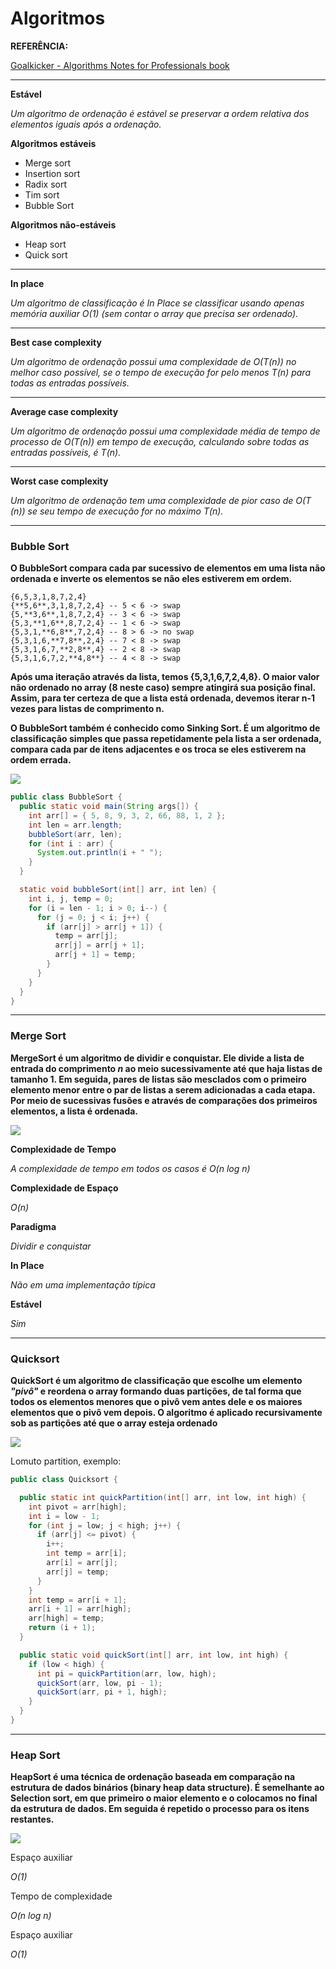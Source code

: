 # Algoritmos

<strong>REFERÊNCIA:</strong>

[Goalkicker - Algorithms Notes for Professionals book](https://books.goalkicker.com/AlgorithmsBook/)

---

<strong>Estável</strong>

<em>Um algoritmo de ordenação é estável se preservar a ordem relativa dos elementos iguais após a ordenação.</em>

<strong>Algoritmos estáveis</strong>

<ul>
  <li>Merge sort</li>
  <li>Insertion sort</li>
  <li>Radix sort</li>
  <li>Tim sort</li>
  <li>Bubble Sort</li>
</ul>

<strong>Algoritmos não-estáveis</strong>

<ul>
  <li>Heap sort</li>
  <li>Quick sort</li>
</ul>

---

<strong>In place</strong>

<em>Um algoritmo de classificação é In Place se classificar usando apenas memória auxiliar O(1) (sem contar o array que precisa ser ordenado).</em>

---

<strong>Best case complexity</strong>

<em>Um algoritmo de ordenação possui uma complexidade de O(T(n)) no melhor caso possível, se o tempo de execução for pelo menos T(n) para todas as entradas possíveis.</em>

---

<strong>Average case complexity</strong>

<em>Um algoritmo de ordenação possui uma complexidade média de tempo de processo de O(T(n)) em tempo de execução, calculando sobre todas as entradas possíveis, é T(n).</em>

---

<strong>Worst case complexity</strong>

<em>Um algoritmo de ordenação tem uma complexidade de pior caso de O(T (n)) se seu tempo de execução for no máximo T(n).</em>

---

### Bubble Sort

<strong>O BubbleSort compara cada par sucessivo de elementos em uma lista não ordenada e inverte os elementos se não eles estiverem em ordem.</strong>

```
{6,5,3,1,8,7,2,4}
{**5,6**,3,1,8,7,2,4} -- 5 < 6 -> swap
{5,**3,6**,1,8,7,2,4} -- 3 < 6 -> swap
{5,3,**1,6**,8,7,2,4} -- 1 < 6 -> swap
{5,3,1,**6,8**,7,2,4} -- 8 > 6 -> no swap
{5,3,1,6,**7,8**,2,4} -- 7 < 8 -> swap
{5,3,1,6,7,**2,8**,4} -- 2 < 8 -> swap
{5,3,1,6,7,2,**4,8**} -- 4 < 8 -> swap
```

<strong>Após uma iteração através da lista, temos {5,3,1,6,7,2,4,8}. O maior valor não ordenado no array (8 neste caso) sempre atingirá sua posição final. Assim, para ter certeza de que a lista está ordenada, devemos iterar n-1 vezes para listas de comprimento n.</strong>

<strong>O BubbleSort também é conhecido como Sinking Sort. É um algoritmo de classificação simples que passa repetidamente pela lista a ser ordenada, compara cada par de itens adjacentes e os troca se eles estiverem na ordem errada.</strong>

<img src="https://i.stack.imgur.com/SDHQM.jpg">

```java
public class BubbleSort {
  public static void main(String args[]) {
    int arr[] = { 5, 8, 9, 3, 2, 66, 88, 1, 2 };
    int len = arr.length;
    bubbleSort(arr, len);
    for (int i : arr) {
      System.out.println(i + " ");
    }
  }

  static void bubbleSort(int[] arr, int len) {
    int i, j, temp = 0;
    for (i = len - 1; i > 0; i--) {
      for (j = 0; j < i; j++) {
        if (arr[j] > arr[j + 1]) {
          temp = arr[j];
          arr[j] = arr[j + 1];
          arr[j + 1] = temp;
        }
      }
    }
  }
}
```

---

### Merge Sort

<strong>MergeSort é um algoritmo de dividir e conquistar. Ele divide a lista de entrada do comprimento <em>n</em> ao meio sucessivamente até que haja listas de tamanho 1. Em seguida, pares de listas são mesclados com o primeiro elemento menor entre o par de listas a serem adicionadas a cada etapa. Por meio de sucessivas fusões e através de comparações dos primeiros elementos, a lista é ordenada.</strong>

<img src="https://i.stack.imgur.com/Bs29u.png">

<strong>Complexidade de Tempo</strong>

<em>A complexidade de tempo em todos os casos é O(n log n)</em>

<strong>Complexidade de Espaço</strong>

<em>O(n)</em>

<strong>Paradigma</strong>

<em>Dividir e conquistar</em>

<strong>In Place</strong>

<em>Não em uma implementação típica</em>

<strong>Estável</strong>

<em>Sim</em>

---

### Quicksort

<strong>QuickSort é um algoritmo de classificação que escolhe um elemento <em>"pivô"</em> e reordena o array formando duas partições, de tal forma que todos os elementos menores que o pivô vem antes dele e os maiores elementos que o pivô vem depois. O algoritmo é aplicado recursivamente sob as partições até que o array esteja ordenado</strong>

<img src="https://i.stack.imgur.com/UWJZY.gif">

<stron>Lomuto partition, exemplo:</stron>

```java
public class Quicksort {

  public static int quickPartition(int[] arr, int low, int high) {
    int pivot = arr[high];
    int i = low - 1;
    for (int j = low; j < high; j++) {
      if (arr[j] <= pivot) {
        i++;
        int temp = arr[i];
        arr[i] = arr[j];
        arr[j] = temp;
      }
    }
    int temp = arr[i + 1];
    arr[i + 1] = arr[high];
    arr[high] = temp;
    return (i + 1);
  }

  public static void quickSort(int[] arr, int low, int high) {
    if (low < high) {
      int pi = quickPartition(arr, low, high);
      quickSort(arr, low, pi - 1);
      quickSort(arr, pi + 1, high);
    }
  }
}
```

---

### Heap Sort

<strong>HeapSort é uma técnica de ordenação baseada em comparação na estrutura de dados binários (binary heap data structure). É semelhante ao Selection sort, em que primeiro o maior elemento e o colocamos no final da estrutura de dados. Em seguida é repetido o processo para os itens restantes.</strong>

<img src="https://i.stack.imgur.com/rxRGq.png">

<stron>Espaço auxiliar</stron>

<em>O(1)</em>

<stron>Tempo de complexidade</stron>

<em>O(n log n)</em>

<stron>Espaço auxiliar</stron>

<em>O(1)</em>

```java

```
